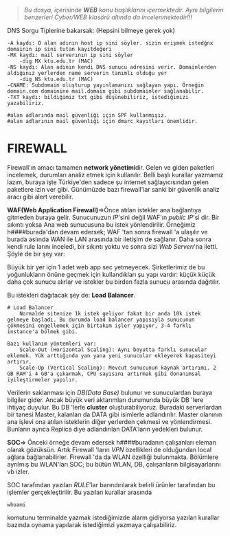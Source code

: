 > *Bu dosya, içerisinde **WEB** konu başlıklarını içermektedir. Aynı bilgilerin benzerleri Cyber/WEB klasörü altında da incelenmektedir!!!*

DNS Sorgu Tiplerine bakarsak: (Hepsini bilmeye gerek yok)

	-A kaydı: O alan adının host ip sini söyler. sizin erişmek istedğnx domainin ip sini tutan kayıtdeğeri
	-MX kaydı: mail serverının ip sini söyler
		-dig MX ktu.edu.tr (MAC)
	-NS kaydı: Alan adının kendi DNS sunucu adresini verir. Domainlerden aldığınız yerlerden name serverin tanımlı olduğu yer
		-dig NS ktu.edu.tr (MAC)
	-CNAME: Subdomain oluşturup yayınlamanızı sağlayan yapı. Örneğin domain.com domainine mail.domain gibi subdomainler sağlanabilir.
	-TXT kaydı: bildiğimiz txt gibi düşünebiliriz, istediğimizi
	yazabiliriz.
  
	#alan adlarında mail güvenliği için SPF kullanmışız.
	#alan adlarının mail güvenliği için dmarc kayıtları önemlidir.

# FIREWALL

Firewall'ın amacı tamamen **network yönetimi**dir. Gelen ve giden paketleri incelemek, durumları analiz etmek için kullanılır. Belli başlı kurallar yazmamız lazım, buraya işte Türkiye'den sadece şu internet sağlayıcısından gelen paketlere izin ver gibi. Günümüzde bazı firewall'lar sanki bir güvenlik analiz aracı gibi alert verebilir.

**WAF(Web Application Firewall)**=>Önce atılan istekler ana bağlantıya gitmeden buraya gelir. Sunucunuzun *IP*'sini değil WAF'ın *public IP*'si dir. Bir sıkıntı yoksa Ana web sunucusuna bu istek yönlendirilir. Örneğimiz h####burada'dan  devam edersek; WAF 'tan sonra firewall 'a ulaşılır ve burada aslında WAN ile LAN arasında bir iletişim de sağlanır. Daha sonra kendi rule larını inceledi, bir sıkıntı yoktu ve sonra sizi *Web Serverı*'na iletti. Şöyle de bir şey var:

Büyük bir yer için 1 adet web app sec yetmeyecek. Şirketlerimiz de bu yoğunlukların önüne geçmek için kullandıkları şu yapı vardır: küçük küçük daha çok sunucu alırlar ve istekler bu birden fazla sunucu arasında dağıtılır.

Bu istekleri dağıtacak şey de: **Load Balancer**.
```
# Load Balancer
	Normalde sitenize 1k istek geliyor fakat bir anda 10k istek gelmeye başladı. Bu durumda load balancer yapısıyla sunucunun çökmesini engellemek için birtakım işler yapıyor, 3-4 farklı instance'a bölmek gibi.

Bazı kullanım yöntemleri var:
	Scale-Out (Horizontal Scaling): Aynı boyutta farklı sunucular eklemek. Yük arttığında yan yana yeni sunucular ekleyerek kapasiteyi artırır.
	Scale-Up (Vertical Scaling): Mevcut sunucunun kaynak artırımı. 2 GB RAM'i 4 GB'a çıkarmak, CPU sayısını artırmak gibi donanımsal iyileştirmeler yapılır.
```

Verilerin saklanması için *DB(Data Base)* bulunur ve sunuculardan buraya bilgiler gider. Ancak büyük veri aktarımları durumunda büyük DB 'lere ihtiyaç duyulur. Bu DB 'lerle **cluster** 
oluşturabiliyoruz. Buradaki serverlardan bir tanesi Master, kalanları da DATA gibi isimlerle adlandırılır. Master olanının ana işlevi ona atılan isteklerin diğer yerlerden çekmesi ve yönlendirmesi. Bunların ayrıca Replica diye adlandırılan DATA'ların yedekleri bulunur. 

**SOC**=> Önceki örneğe devam edersek h####buradanın çalışanları eleman olarak gözüksün. Artık Firewall 'ların *VPN* özellikleri de olduğundan local ağlara bağlanabilirler. Firewall 'da da WLAN özelliği bulunmakta. Bölümlere ayrılmış bu WLAN'ları SOC; bu bütün WLAN, DB, çalışanların bilgisayarlarını vb izler.
	
SOC tarafından yazılan *RULE*'lar barındırılarak belirli ürünler tarafından bu işlemler gerçekleştirilir. Bu yazılan kurallar arasında 

	whoami
komutunu terminalde yazmak istediğimizde alarm gidiyorsa yazılan kurallar bazında oynama yapılarak istediğimizi yazmaya çalışabiliriz.
